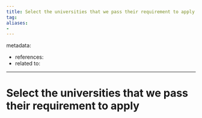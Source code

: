 ```yaml
---
title: Select the universities that we pass their requirement to apply
tag:
aliases:
- 
---
```


metadata:
- references:
- related to:

---

# Select the universities that we pass their requirement to apply
